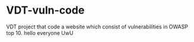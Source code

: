 # VDT-vuln-code
VDT project that code a website which consist of vulnerabilities in OWASP top 10. 
hello everyone
UwU